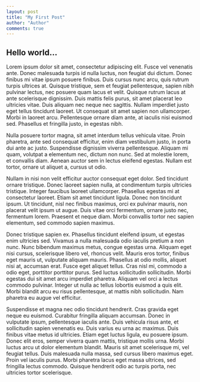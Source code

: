```yaml
--- 
layout: post
title: "My First Post"
author: "Author"
comments: true
---
```


## Hello world...

Lorem ipsum dolor sit amet, consectetur adipiscing elit. Fusce vel venenatis ante. Donec malesuada turpis id nulla luctus, non feugiat dui dictum. Donec finibus mi vitae ipsum posuere finibus. Duis cursus nunc arcu, quis rutrum turpis ultrices at. Quisque tristique, sem et feugiat pellentesque, sapien nibh pulvinar lectus, nec posuere quam lacus et velit. Quisque rutrum lacus at ante scelerisque dignissim. Duis mattis felis purus, sit amet placerat leo ultricies vitae. Duis aliquam nec neque nec sagittis. Nullam imperdiet justo eget tellus tincidunt laoreet. Ut consequat sit amet sapien non ullamcorper. Morbi in laoreet arcu. Pellentesque ornare diam ante, at iaculis nisi euismod sed. Phasellus et fringilla justo, in egestas nibh.

Nulla posuere tortor magna, sit amet interdum tellus vehicula vitae. Proin pharetra, ante sed consequat efficitur, enim diam vestibulum justo, in porta dui ante ac justo. Suspendisse dignissim viverra pellentesque. Aliquam mi quam, volutpat a elementum nec, dictum non nunc. Sed at molestie lorem, et convallis diam. Aenean auctor sem in lectus eleifend egestas. Nullam est tortor, ornare ut aliquet a, cursus ut odio.

Nullam in nisi non velit efficitur auctor consequat eget dolor. Sed tincidunt ornare tristique. Donec laoreet sapien nulla, at condimentum turpis ultricies tristique. Integer faucibus laoreet ullamcorper. Phasellus egestas mi at consectetur laoreet. Etiam sit amet tincidunt ligula. Donec non tincidunt ipsum. Ut tincidunt, nisl nec finibus maximus, orci ex pulvinar mauris, non placerat velit ipsum ut augue. Duis vitae orci fermentum, ornare justo nec, fermentum lorem. Praesent et neque diam. Morbi convallis tortor nec sapien elementum, sed commodo sapien maximus.

Donec tristique sapien ex. Phasellus tincidunt eleifend ipsum, ut egestas enim ultricies sed. Vivamus a nulla malesuada odio iaculis pretium a non nunc. Nunc bibendum maximus metus, congue egestas urna. Aliquam eget nisi cursus, scelerisque libero vel, rhoncus velit. Mauris eros tortor, finibus eget mauris ut, vulputate aliquam mauris. Phasellus at odio mollis, aliquet nisi at, accumsan erat. Fusce eget aliquet tellus. Cras nisl mi, commodo a odio eget, porttitor porttitor purus. Sed luctus sollicitudin sollicitudin. Morbi egestas dui sit amet arcu imperdiet pharetra. Aliquam vel orci a lectus commodo pulvinar. Integer ut nulla ac tellus lobortis euismod a quis elit. Morbi blandit arcu eu risus pellentesque, at mattis nibh sollicitudin. Nam pharetra eu augue vel efficitur.

Suspendisse et magna nec odio tincidunt hendrerit. Cras gravida eget neque eu euismod. Curabitur fringilla aliquam accumsan. Donec in vulputate ipsum, pellentesque iaculis ante. Duis vehicula risus ante, et sollicitudin sapien venenatis eu. Duis varius eu urna ac maximus. Duis finibus vitae metus id ultricies. Etiam eget luctus ligula, eu posuere ipsum. Donec elit eros, semper viverra quam mattis, tristique mollis urna. Morbi luctus arcu ut dolor elementum blandit. Mauris sit amet scelerisque mi, vel feugiat tellus. Duis malesuada nulla massa, sed cursus libero maximus eget. Proin vel iaculis purus. Morbi pharetra lacus eget massa ultrices, sed fringilla lectus commodo. Quisque hendrerit odio ac turpis porta, nec ultricies tortor scelerisque.